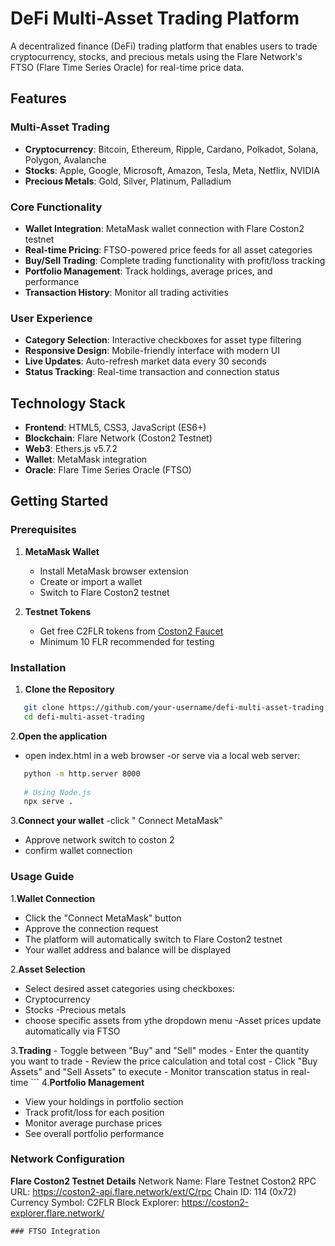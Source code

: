 # DeFi Multi-Asset Trading Platform

A decentralized finance (DeFi) trading platform that enables users to trade cryptocurrency, stocks, and precious metals using the Flare Network's FTSO (Flare Time Series Oracle) for real-time price data.

## Features

### Multi-Asset Trading
- **Cryptocurrency**: Bitcoin, Ethereum, Ripple, Cardano, Polkadot, Solana, Polygon, Avalanche
- **Stocks**: Apple, Google, Microsoft, Amazon, Tesla, Meta, Netflix, NVIDIA
- **Precious Metals**: Gold, Silver, Platinum, Palladium

### Core Functionality
- **Wallet Integration**: MetaMask wallet connection with Flare Coston2 testnet
- **Real-time Pricing**: FTSO-powered price feeds for all asset categories
- **Buy/Sell Trading**: Complete trading functionality with profit/loss tracking
- **Portfolio Management**: Track holdings, average prices, and performance
- **Transaction History**: Monitor all trading activities

### User Experience
- **Category Selection**: Interactive checkboxes for asset type filtering
- **Responsive Design**: Mobile-friendly interface with modern UI
- **Live Updates**: Auto-refresh market data every 30 seconds
- **Status Tracking**: Real-time transaction and connection status

## Technology Stack

- **Frontend**: HTML5, CSS3, JavaScript (ES6+)
- **Blockchain**: Flare Network (Coston2 Testnet)
- **Web3**: Ethers.js v5.7.2
- **Wallet**: MetaMask integration
- **Oracle**: Flare Time Series Oracle (FTSO)

## Getting Started

### Prerequisites

1. **MetaMask Wallet**
   - Install MetaMask browser extension
   - Create or import a wallet
   - Switch to Flare Coston2 testnet

2. **Testnet Tokens**
   - Get free C2FLR tokens from [Coston2 Faucet](https://coston2-faucet.towolabs.com/)
   - Minimum 10 FLR recommended for testing

### Installation

1. **Clone the Repository**
```bash
   git clone https://github.com/your-username/defi-multi-asset-trading.git
   cd defi-multi-asset-trading
```
2.**Open the application**
- open index.html in a web browser
-or serve via a local web server:
```bash   # Using Python
   python -m http.server 8000
   
   # Using Node.js
   npx serve .
```
3.**Connect your wallet**
-click " Connect MetaMask"
-  Approve network switch to coston 2
-  confirm wallet connection
    
### Usage Guide

1.**Wallet Connection**
- Click the "Connect MetaMask" button
- Approve the connection request
- The platform will automatically switch to Flare Coston2 testnet
- Your wallet address and balance will be displayed
  
2.**Asset Selection**
  - Select desired asset categories using checkboxes:
  - Cryptocurrency
  - Stocks
  -Precious metals
  - choose specific assets from ythe dropdown menu
  -Asset prices update automatically via FTSO
    
3.**Trading**
    - Toggle between "Buy" and "Sell" modes
    - Enter the quantity you want to trade
    - Review the price calculation and total cost
    - Click "Buy Assets" and "Sell Assets" to execute
    - Monitor transcation status in real-time
    ```
 4.**Portfolio Management**
 - View your holdings in portfolio section
 - Track profit/loss for each position
 - Monitor average purchase prices
 - See overall portfolio performance

### Network Configuration
**Flare Coston2 Testnet Details**
Network Name: Flare Testnet Coston2
RPC URL: https://coston2-api.flare.network/ext/C/rpc
Chain ID: 114 (0x72)
Currency Symbol: C2FLR
Block Explorer: https://coston2-explorer.flare.network/
```
### FTSO Integration 



   
   

    
  


